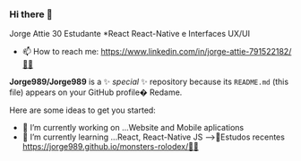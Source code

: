 ### Hi there 👋
Jorge Attie 30 Estudante  *React React-Native e Interfaces UX/UI
- 📫 How to reach me: https://www.linkedin.com/in/jorge-attie-791522182/🐱‍💻

**Jorge989/Jorge989** is a ✨ _special_ ✨ repository because its `README.md` (this file) appears on your GitHub profile�
Redame.


Here are some ideas to get you started:
- 🔭 I’m currently working on ...Website and Mobile aplications
- 🌱 I’m currently learning ...React, React-Native JS
-->👾Estudos recentes https://jorge989.github.io/monsters-rolodex/🐱‍👤
